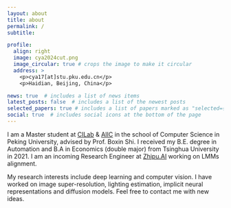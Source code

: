 ```yaml
---
layout: about
title: about
permalink: /
subtitle: 

profile:
  align: right
  image: cya2024cut.png
  image_circular: true # crops the image to make it circular
  address: >
    <p>cya17[at]stu.pku.edu.cn</p>
    <p>Haidian, Beijing, China</p>

news: true  # includes a list of news items
latest_posts: false  # includes a list of the newest posts
selected_papers: true # includes a list of papers marked as "selected={true}"
social: true  # includes social icons at the bottom of the page
---
```


I am a Master student at [CILab](https://ci.idm.pku.edu.cn/) & [AIIC](http://aiic.pku.edu.cn/) in the school of Computer Science in Peking University, advised by Prof. Boxin Shi. I received my B.E. degree in Automation and B.A in Economics (double major) from Tsinghua University in 2021. I am an incoming Research Engineer at [Zhipu.AI](https://www.zhipuai.cn) working on LMMs alignment.

My research interests include deep learning and computer vision. I have worked on image super-resolution, lighting estimation, implicit neural representations and diffusion models. Feel free to contact me with new ideas.
